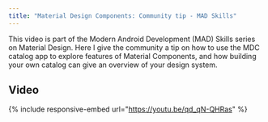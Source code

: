 ```yaml
---
title: "Material Design Components: Community tip - MAD Skills"
---
```


This video is part of the Modern Android Development (MAD) Skills series on Material Design. Here I give the community a tip on how to use the MDC catalog app to explore features of Material Components, and how building your own catalog can give an overview of your design system.

## Video

{% include responsive-embed url="https://youtu.be/qd_qN-QHRas" %}


